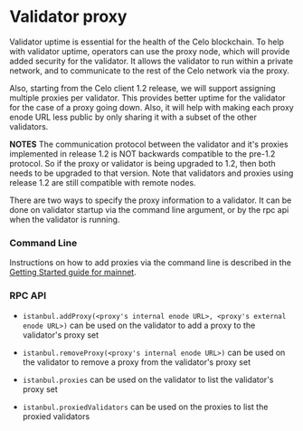 # Validator proxy

Validator uptime is essential for the health of the Celo blockchain.  To help with validator uptime, operators can use the proxy node, which will provide added security for the validator.  It allows the validator to run within a private network, and to communicate to the rest of the Celo network via the proxy.

Also, starting from the Celo client 1.2 release, we will support assigning multiple proxies per validator.  This provides better uptime for the validator for the case of a proxy going down.  Also, it will help with making each proxy enode URL less public by only sharing it with a subset of the other validators.

**NOTES**
The communication protocol between the validator and it's proxies implemented in release 1.2 is NOT backwards compatible to the pre-1.2 protocol.  So if the proxy or validator is being upgraded to 1.2, then both needs to be upgraded to that version.  Note that validators and proxies using release 1.2 are still compatible with remote nodes.

There are two ways to specify the proxy information to a validator.  It can be done on validator startup via the command line argument, or by the rpc api when the validator is running.

### Command Line

Instructions on how to add proxies via the command line is described in the [Getting Started guide for mainnet](running-a-validator-in-mainnet#deploy-a-validator-machine).

### RPC API

* `istanbul.addProxy(<proxy's internal enode URL>, <proxy's external enode URL>)` can be used on the validator to add a proxy to the validator's proxy set
* `istanbul.removeProxy(<proxy's internal enode URL>)` can be used on the validator to remove a proxy from the validator's proxy set
* `istanbul.proxies` can be used on the validator to list the validator's proxy set

* `istanbul.proxiedValidators` can be used on the proxies to list the proxied validators
